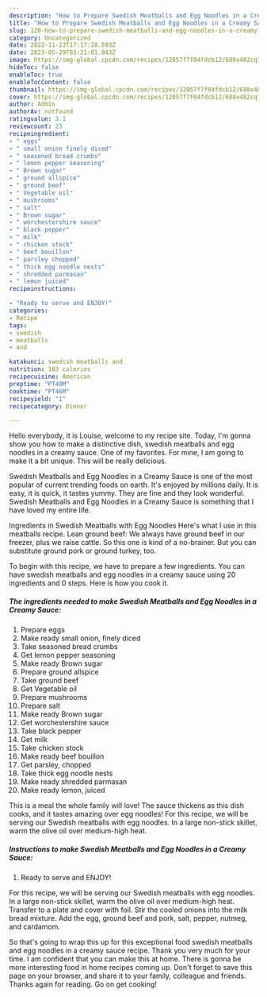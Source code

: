 ```yaml
---
description: "How to Prepare Swedish Meatballs and Egg Noodles in a Creamy Sauce yang Very Delicious}"
title: "How to Prepare Swedish Meatballs and Egg Noodles in a Creamy Sauce yang Very Delicious}"
slug: 120-how-to-prepare-swedish-meatballs-and-egg-noodles-in-a-creamy-sauce-yang-very-delicious
category: Uncategorized
date: 2022-11-23T17:17:28.593Z
date: 2023-05-29T03:21:01.843Z
image: https://img-global.cpcdn.com/recipes/12057f7f04fdcb12/680x482cq70/swedish-meatballs-and-egg-noodles-in-a-creamy-sauce-recipe-main-photo.jpg
hideToc: false
enableToc: true
enableTocContent: false
thumbnail: https://img-global.cpcdn.com/recipes/12057f7f04fdcb12/680x482cq70/swedish-meatballs-and-egg-noodles-in-a-creamy-sauce-recipe-main-photo.jpg
cover: https://img-global.cpcdn.com/recipes/12057f7f04fdcb12/680x482cq70/swedish-meatballs-and-egg-noodles-in-a-creamy-sauce-recipe-main-photo.jpg
author: Admin
authorAv: notfound
ratingvalue: 3.1
reviewcount: 23
recipeingredient:
- " eggs"
- " small onion finely diced"
- " seasoned bread crumbs"
- " lemon pepper seasoning"
- " Brown sugar"
- " ground allspice"
- " ground beef"
- " Vegetable oil"
- " mushrooms"
- " salt"
- " Brown sugar"
- " worchestershire sauce"
- " black pepper"
- " milk"
- " chicken stock"
- " beef bouillon"
- " parsley chopped"
- " thick egg noodle nests"
- " shredded parmasan"
- " lemon juiced"
recipeinstructions:

- "Ready to serve and ENJOY!"
categories:
- Recipe
tags:
- swedish
- meatballs
- and

katakunci: swedish meatballs and 
nutrition: 103 calories
recipecuisine: American
preptime: "PT40M"
cooktime: "PT46M"
recipeyield: "1"
recipecategory: Dinner

---
```



Hello everybody, it is Louise, welcome to my recipe site. Today, I'm gonna show you how to make a distinctive dish, swedish meatballs and egg noodles in a creamy sauce. One of my favorites. For mine, I am going to make it a bit unique. This will be really delicious.

Swedish Meatballs and Egg Noodles in a Creamy Sauce is one of the most popular of current trending foods on earth. It's enjoyed by millions daily. It is easy, it is quick, it tastes yummy. They are fine and they look wonderful. Swedish Meatballs and Egg Noodles in a Creamy Sauce is something that I have loved my entire life.

Ingredients in Swedish Meatballs with Egg Noodles Here&#39;s what I use in this meatballs recipe. Lean ground beef: We always have ground beef in our freezer, plus we raise cattle. So this one is kind of a no-brainer. But you can substitute ground pork or ground turkey, too.


To begin with this recipe, we have to prepare a few ingredients. You can have swedish meatballs and egg noodles in a creamy sauce using 20 ingredients and 0 steps. Here is how you cook it.

<!--inarticleads1-->

##### The ingredients needed to make Swedish Meatballs and Egg Noodles in a Creamy Sauce:

1. Prepare  eggs
1. Make ready  small onion, finely diced
1. Take  seasoned bread crumbs
1. Get  lemon pepper seasoning
1. Make ready  Brown sugar
1. Prepare  ground allspice
1. Take  ground beef
1. Get  Vegetable oil
1. Prepare  mushrooms
1. Prepare  salt
1. Make ready  Brown sugar
1. Get  worchestershire sauce
1. Take  black pepper
1. Get  milk
1. Take  chicken stock
1. Make ready  beef bouillon
1. Get  parsley, chopped
1. Take  thick egg noodle nests
1. Make ready  shredded parmasan
1. Make ready  lemon, juiced


This is a meal the whole family will love! The sauce thickens as this dish cooks, and it tastes amazing over egg noodles! For this recipe, we will be serving our Swedish meatballs with egg noodles. In a large non-stick skillet, warm the olive oil over medium-high heat. 

<!--inarticleads2-->

##### Instructions to make Swedish Meatballs and Egg Noodles in a Creamy Sauce:


1. Ready to serve and ENJOY!

For this recipe, we will be serving our Swedish meatballs with egg noodles. In a large non-stick skillet, warm the olive oil over medium-high heat. Transfer to a plate and cover with foil. Stir the cooled onions into the milk bread mixture. Add the egg, ground beef and pork, salt, pepper, nutmeg, and cardamom. 

So that's going to wrap this up for this exceptional food swedish meatballs and egg noodles in a creamy sauce recipe. Thank you very much for your time. I am confident that you can make this at home. There is gonna be more interesting food in home recipes coming up. Don't forget to save this page on your browser, and share it to your family, colleague and friends. Thanks again for reading. Go on get cooking!
